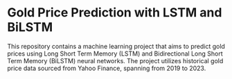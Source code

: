 # Gold Price Prediction with LSTM and BiLSTM

This repository contains a machine learning project that aims to predict gold prices using Long Short Term Memory (LSTM) and Bidirectional Long Short Term Memory (BiLSTM) neural networks. The project utilizes historical gold price data sourced from Yahoo Finance, spanning from 2019 to 2023.
